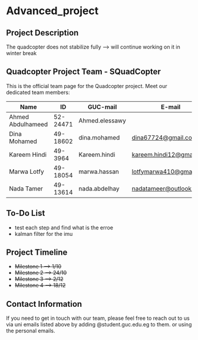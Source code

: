 # Advanced_project 

## Project Description

The quadcopter does not stabilize fully --> will continue working on it in winter break


## Quadcopter Project Team - SQuadCopter 
This is the official team page for the Quadcopter project. Meet our dedicated team members:

| Name              | ID       | GUC-mail               | E-mail               |
|-------------------|----------|------------------------|------------------------|
| Ahmed Abdulhameed | 52-24471 | Ahmed.elessawy        |                         |
| Dina Mohamed     | 49-18602 | dina.mohamed          |dina67724@gmail.com      |
| Kareem Hindi      | 49-3964  | Kareem.hindi          |kareem.hindi12@gmail.com |
| Marwa Lotfy       | 49-18054 | marwa.hassan          |lotfymarwa410@gmail.com  |
| Nada Tamer        | 49-13614 | nada.abdelhay         |nadatameer@outlook.com   |

## To-Do List
- test each step and find what is the erroe
- kalman filter for the imu

## Project Timeline

- ~~Milestone 1 --> 1/10~~
- ~~Milestone 2 --> 24/10~~
- ~~Milestone 3 --> 2/12~~
- ~~Milestone 4 --> 18/12~~


## Contact Information

If you need to get in touch with our team, please feel free to reach out to us via uni emails listed above by adding @student.guc.edu.eg to them.
or using the personal emails.


